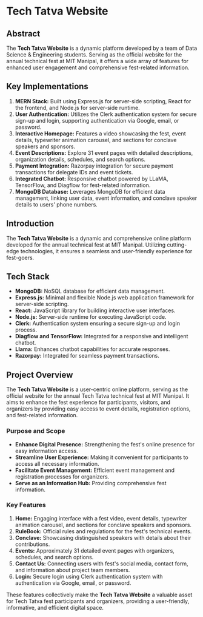 # Tech Tatva Website

## Abstract

The **Tech Tatva Website** is a dynamic platform developed by a team of Data Science & Engineering students. Serving as the official website for the annual technical fest at MIT Manipal, it offers a wide array of features for enhanced user engagement and comprehensive fest-related information.

## Key Implementations

1. **MERN Stack:** Built using Express.js for server-side scripting, React for the frontend, and Node.js for server-side runtime.
2. **User Authentication:** Utilizes the Clerk authentication system for secure sign-up and login, supporting authentication via Google, email, or password.
3. **Interactive Homepage:** Features a video showcasing the fest, event details, typewriter animation carousel, and sections for conclave speakers and sponsors.
4. **Event Descriptions:** Explore 31 event pages with detailed descriptions, organization details, schedules, and search options.
5. **Payment Integration:** Razorpay integration for secure payment transactions for delegate IDs and event tickets.
6. **Integrated Chatbot:** Responsive chatbot powered by LLaMA, TensorFlow, and Diagflow for fest-related information.
7. **MongoDB Database:** Leverages MongoDB for efficient data management, linking user data, event information, and conclave speaker details to users' phone numbers.

## Introduction

The **Tech Tatva Website** is a dynamic and comprehensive online platform developed for the annual technical fest at MIT Manipal. Utilizing cutting-edge technologies, it ensures a seamless and user-friendly experience for fest-goers.

## Tech Stack

- **MongoDB:** NoSQL database for efficient data management.
- **Express.js:** Minimal and flexible Node.js web application framework for server-side scripting.
- **React:** JavaScript library for building interactive user interfaces.
- **Node.js:** Server-side runtime for executing JavaScript code.
- **Clerk:** Authentication system ensuring a secure sign-up and login process.
- **Diagflow and TensorFlow:** Integrated for a responsive and intelligent chatbot.
- **Llama:** Enhances chatbot capabilities for accurate responses.
- **Razorpay:** Integrated for seamless payment transactions.

## Project Overview

The **Tech Tatva Website** is a user-centric online platform, serving as the official website for the annual Tech Tatva technical fest at MIT Manipal. It aims to enhance the fest experience for participants, visitors, and organizers by providing easy access to event details, registration options, and fest-related information.

### Purpose and Scope

- **Enhance Digital Presence:** Strengthening the fest's online presence for easy information access.
- **Streamline User Experience:** Making it convenient for participants to access all necessary information.
- **Facilitate Event Management:** Efficient event management and registration processes for organizers.
- **Serve as an Information Hub:** Providing comprehensive fest information.

### Key Features

1. **Home:** Engaging interface with a fest video, event details, typewriter animation carousel, and sections for conclave speakers and sponsors.
2. **RuleBook:** Official rules and regulations for the fest's technical events.
3. **Conclave:** Showcasing distinguished speakers with details about their contributions.
4. **Events:** Approximately 31 detailed event pages with organizers, schedules, and search options.
5. **Contact Us:** Connecting users with fest's social media, contact form, and information about project team members.
6. **Login:** Secure login using Clerk authentication system with authentication via Google, email, or password.

These features collectively make the **Tech Tatva Website** a valuable asset for Tech Tatva fest participants and organizers, providing a user-friendly, informative, and efficient digital space.
